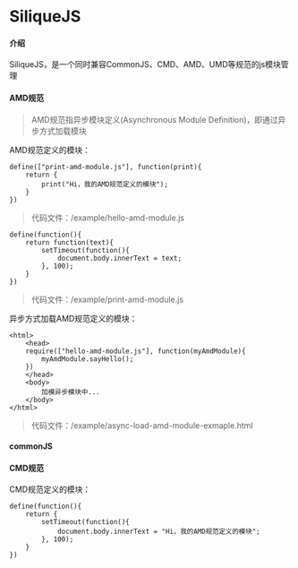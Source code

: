# SiliqueJS

#### 介绍
SiliqueJS，是一个同时兼容CommonJS、CMD、AMD、UMD等规范的js模块管理

#### AMD规范

> AMD规范指异步模块定义(Asynchronous Module Definition)，即通过异步方式加载模块

AMD规范定义的模块：

```
define(["print-amd-module.js"], function(print){
    return {
        print("Hi，我的AMD规范定义的模块");
    }
})
```
> 代码文件：/example/hello-amd-module.js


```
define(function(){
    return function(text){
        setTimeout(function(){
            document.body.innerText = text;
        }, 100);
    }
})
```
> 代码文件：/example/print-amd-module.js



异步方式加载AMD规范定义的模块：

```
<html>
    <head>
    require(["hello-amd-module.js"], function(myAmdModule){
        myAmdModule.sayHello();
    })
    </head>
    <body>
        加模异步模块中...
    </body>
</html>
```
> 代码文件：/example/async-load-amd-module-exmaple.html


#### commonJS

#### CMD规范

CMD规范定义的模块：
```
define(function(){
    return {
        setTimeout(function(){
            document.body.innerText = "Hi，我的AMD规范定义的模块";
        }, 100);
    }
})
```
